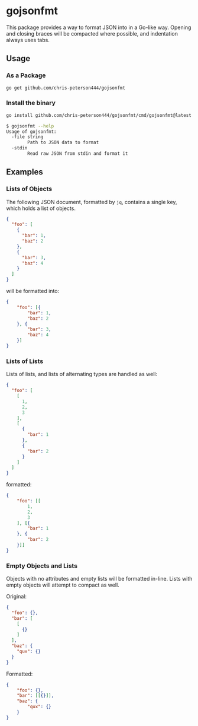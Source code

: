 # gojsonfmt

This package provides a way to format JSON into in a Go-like way. Opening and
closing braces will be compacted where possible, and indentation always uses
tabs.

## Usage

### As a Package

```bash
go get github.com/chris-peterson444/gojsonfmt
```

### Install the binary

```bash
go install github.com/chris-peterson444/gojsonfmt/cmd/gojsonfmt@latest
```

```bash
$ gojsonfmt --help
Usage of gojsonfmt:
  -file string
        Path to JSON data to format
  -stdin
        Read raw JSON from stdin and format it
```

## Examples

### Lists of Objects

The following JSON document, formatted by `jq`, contains a single key, which
holds a list of objects.

```json
{
  "foo": [
    {
      "bar": 1,
      "baz": 2
    },
    {
      "bar": 3,
      "baz": 4
    }
  ]
}
```

will be formatted into:

```json
{
	"foo": [{
		"bar": 1,
		"baz": 2
	}, {
		"bar": 3,
		"baz": 4
	}]
}
```

### Lists of Lists

Lists of lists, and lists of alternating types are handled as well:

```json
{
  "foo": [
    [
      1,
      2,
      3
    ],
    [
      {
        "bar": 1
      },
      {
        "bar": 2
      }
    ]
  ]
}
```

formatted:

```json
{
	"foo": [[
		1,
		2,
		3
	], [{
		"bar": 1
	}, {
		"bar": 2
	}]]
}
```

### Empty Objects and Lists

Objects with no attributes and empty lists will be formatted in-line. Lists
with empty objects will attempt to compact as well.

Original:

```json
{
  "foo": {},
  "bar": [
    [
      {}
    ]
  ],
  "baz": {
    "qux": {}
  }
}
```

Formatted:

```json
{
	"foo": {},
	"bar": [[{}]],
	"baz": {
		"qux": {}
	}
}
```

### 
